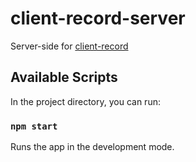 # client-record-server
Server-side for [client-record](https://github.com/Gasheck/client-record)

## Available Scripts

In the project directory, you can run:

### `npm start`

Runs the app in the development mode.
